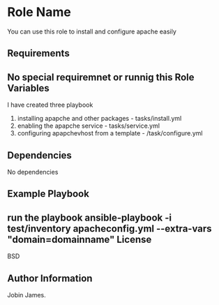 Role Name
=========
You can use this role to install and configure apache easily 

Requirements
------------

No special requiremnet or runnig this
Role Variables
--------------


I have created three playbook
1. installing apapche and other packages - tasks/install.yml
2. enabling the apapche service -  tasks/service.yml
3. configuring apapchevhost from a template - /task/configure.yml

Dependencies
------------

No dependencies

Example Playbook
----------------

run the playbook ansible-playbook -i test/inventory apacheconfig.yml --extra-vars "domain=domainname"
License
-------

BSD

Author Information
------------------

Jobin James.
